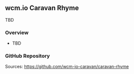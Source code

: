 ## wcm.io Caravan Rhyme

TBD


### Overview

* TBD


### GitHub Repository

Sources: https://github.com/wcm-io-caravan/caravan-rhyme
